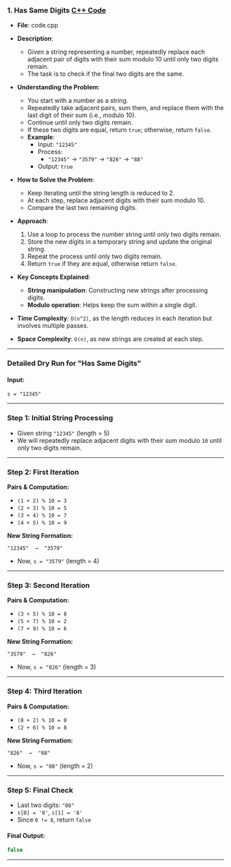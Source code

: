 ### 1. **Has Same Digits** [C++ Code](./code.cpp)  

- **File**: code.cpp
- **Description**:  
  - Given a string representing a number, repeatedly replace each adjacent pair of digits with their sum modulo 10 until only two digits remain.  
  - The task is to check if the final two digits are the same.  

- **Understanding the Problem**:  
  - You start with a number as a string.  
  - Repeatedly take adjacent pairs, sum them, and replace them with the last digit of their sum (i.e., modulo 10).  
  - Continue until only two digits remain.  
  - If these two digits are equal, return `true`; otherwise, return `false`.  
  - **Example**:  
    - Input: `"12345"`  
    - Process:  
      - `"12345"` → `"3579"` → `"826"` → `"88"`  
    - Output: `true`  

- **How to Solve the Problem**:  
  - Keep iterating until the string length is reduced to 2.  
  - At each step, replace adjacent digits with their sum modulo 10.  
  - Compare the last two remaining digits.  

- **Approach**:  
  1. Use a loop to process the number string until only two digits remain.  
  2. Store the new digits in a temporary string and update the original string.  
  3. Repeat the process until only two digits remain.  
  4. Return `true` if they are equal, otherwise return `false`.  

- **Key Concepts Explained**:  
  - **String manipulation**: Constructing new strings after processing digits.  
  - **Modulo operation**: Helps keep the sum within a single digit.  

- **Time Complexity**: `O(n^2)`, as the length reduces in each iteration but involves multiple passes.  
- **Space Complexity**: `O(n)`, as new strings are created at each step.   

---

### **Detailed Dry Run for "Has Same Digits"**  

#### **Input:**  
```plaintext
s = "12345"
```

---

### **Step 1: Initial String Processing**
- Given string `"12345"` (length = 5)
- We will repeatedly replace adjacent digits with their sum modulo `10` until only two digits remain.

---

### **Step 2: First Iteration**  

**Pairs & Computation:**  
- `(1 + 2) % 10 = 3`  
- `(2 + 3) % 10 = 5`  
- `(3 + 4) % 10 = 7`  
- `(4 + 5) % 10 = 9`  

**New String Formation:**  
```plaintext
"12345"  →  "3579"
```
- Now, `s = "3579"` (length = 4)

---

### **Step 3: Second Iteration**  

**Pairs & Computation:**  
- `(3 + 5) % 10 = 8`  
- `(5 + 7) % 10 = 2`  
- `(7 + 9) % 10 = 6`  

**New String Formation:**  
```plaintext
"3579"  →  "826"
```
- Now, `s = "826"` (length = 3)

---

### **Step 4: Third Iteration**  

**Pairs & Computation:**  
- `(8 + 2) % 10 = 0`  
- `(2 + 6) % 10 = 8`  

**New String Formation:**  
```plaintext
"826"  →  "08"
```
- Now, `s = "08"` (length = 2)

---

### **Step 5: Final Check**  
- Last two digits: `"08"`  
- `s[0] = '0'`, `s[1] = '8'`  
- Since `0 != 8`, return `false`

#### **Final Output:**  
```cpp
false
```

---